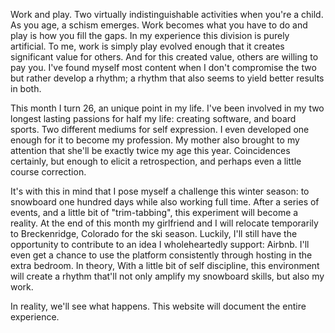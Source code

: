 Work and play. Two virtually indistinguishable activities when you're a child. As you age, a schism emerges. Work becomes what you have to do and play is how you fill the gaps. In my experience this division is purely artificial. To me, work is simply play evolved enough that it creates significant value for others. And for this created value, others are willing to pay you. I've found myself most content when I don't compromise the two but rather develop a rhythm; a rhythm that also seems to yield better results in both.

This month I turn 26, an unique point in my life. I've been involved in my two longest lasting passions for half my life: creating software, and board sports. Two different mediums for self expression. I even developed one enough for it to become my profession. My mother also brought to my attention that she'll be exactly twice my age this year. Coincidences certainly, but enough to elicit a retrospection, and perhaps even a little course correction.

It's with this in mind that I pose myself a challenge this winter season: to snowboard one hundred days while also working full time. After a series of events, and a little bit of "trim-tabbing", this experiment will become a reality. At the end of this month my girlfriend and I will relocate temporarily to Breckenridge, Colorado for the ski season. Luckily, I'll still have the opportunity to contribute to an idea I wholeheartedly support: Airbnb. I'll even get a chance to use the platform consistently  through hosting in the extra bedroom. In theory, With a little bit of self discipline, this environment will create a rhythm that'll not only amplify my snowboard skills, but also my work.

In reality, we'll see what happens. This website will document the entire experience.
